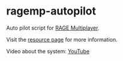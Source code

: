 # ragemp-autopilot

Auto pilot script for [RAGE Multiplayer](https://rage.mp/).

Visit the [resource page](https://rage.mp/files/file/510-autopilot-system/) for more information.

Video about the system: [YouTube]([https://your-resource-page-link.com](https://www.youtube.com/watch?v=J5wGzkpaD9k))
